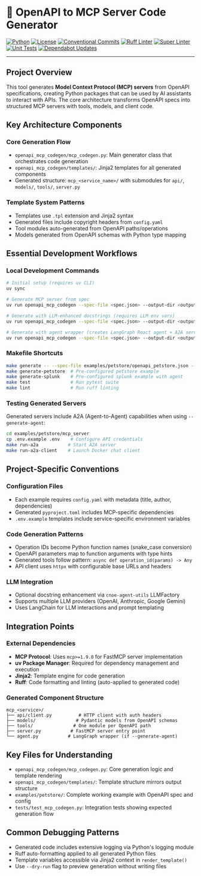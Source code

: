 # 🚀 OpenAPI to MCP Server Code Generator

[![Python](https://img.shields.io/badge/python-3.8%2B-blue?logo=python)](https://www.python.org/)
[![License](https://img.shields.io/badge/license-Apache%202.0-green)](LICENSE)
[![Conventional Commits](https://github.com/cnoe-io/openapi-mcp-codegen/actions/workflows/conventional_commits.yml/badge.svg)](https://github.com/cnoe-io/openapi-mcp-codegen/actions/workflows/conventional_commits.yml)
[![Ruff Linter](https://github.com/cnoe-io/openapi-mcp-codegen/actions/workflows/ruff.yml/badge.svg)](https://github.com/cnoe-io/openapi-mcp-codegen/actions/workflows/ruff.yml)
[![Super Linter](https://github.com/cnoe-io/openapi-mcp-codegen/actions/workflows/superlinter.yml/badge.svg)](https://github.com/cnoe-io/openapi-mcp-codegen/actions/workflows/superlinter.yml)
[![Unit Tests](https://github.com/cnoe-io/openapi-mcp-codegen/actions/workflows/unittest.yaml/badge.svg)](https://github.com/cnoe-io/openapi-mcp-codegen/actions/workflows/unittest.yaml)
[![Dependabot Updates](https://github.com/cnoe-io/openapi-mcp-codegen/actions/workflows/dependabot/dependabot-updates/badge.svg)](https://github.com/cnoe-io/openapi-mcp-codegen/actions/workflows/dependabot/dependabot-updates)

---

## Project Overview

This tool generates **Model Context Protocol (MCP) servers** from OpenAPI specifications, creating Python packages that can be used by AI assistants to interact with APIs. The core architecture transforms OpenAPI specs into structured MCP servers with tools, models, and client code.

## Key Architecture Components

### Core Generation Flow

- `openapi_mcp_codegen/mcp_codegen.py`: Main generator class that orchestrates code generation
- `openapi_mcp_codegen/templates/`: Jinja2 templates for all generated components
- Generated structure: `mcp_<service_name>/` with submodules for `api/`, `models/`, `tools/`, `server.py`

### Template System Patterns

- Templates use `.tpl` extension and Jinja2 syntax
- Generated files include copyright headers from `config.yaml`
- Tool modules auto-generated from OpenAPI paths/operations
- Models generated from OpenAPI schemas with Python type mapping

## Essential Development Workflows

### Local Development Commands

```bash
# Initial setup (requires uv CLI)
uv sync

# Generate MCP server from spec
uv run openapi_mcp_codegen --spec-file <spec.json> --output-dir <output>

# Generate with LLM-enhanced docstrings (requires LLM env vars)
uv run openapi_mcp_codegen --spec-file <spec.json> --output-dir <output> --enhance-docstring-with-llm

# Generate with agent wrapper (creates LangGraph React agent + A2A server)
uv run openapi_mcp_codegen --spec-file <spec.json> --output-dir <output> --generate-agent
```

### Makefile Shortcuts

```bash
make generate -- --spec-file examples/petstore/openapi_petstore.json --output-dir examples/petstore/mcp_server
make generate-petstore  # Pre-configured petstore example
make generate-splunk    # Pre-configured splunk example with agent
make test               # Run pytest suite
make lint               # Run ruff linting
```

### Testing Generated Servers

Generated servers include A2A (Agent-to-Agent) capabilities when using `--generate-agent`:

```bash
cd examples/petstore/mcp_server
cp .env.example .env    # Configure API credentials
make run-a2a           # Start A2A server
make run-a2a-client    # Launch Docker chat client
```

## Project-Specific Conventions

### Configuration Files

- Each example requires `config.yaml` with metadata (title, author, dependencies)
- Generated `pyproject.toml` includes MCP-specific dependencies
- `.env.example` templates include service-specific environment variables

### Code Generation Patterns

- Operation IDs become Python function names (snake_case conversion)
- OpenAPI parameters map to function arguments with type hints
- Generated tools follow pattern: `async def operation_id(params) -> Any`
- API client uses `httpx` with configurable base URLs and headers

### LLM Integration

- Optional docstring enhancement via `cnoe-agent-utils` LLMFactory
- Supports multiple LLM providers (OpenAI, Anthropic, Google Gemini)
- Uses LangChain for LLM interactions and prompt templating

## Integration Points

### External Dependencies

- **MCP Protocol**: Uses `mcp>=1.9.0` for FastMCP server implementation
- **uv Package Manager**: Required for dependency management and execution
- **Jinja2**: Template engine for code generation
- **Ruff**: Code formatting and linting (auto-applied to generated code)

### Generated Component Structure

```
mcp_<service>/
├── api/client.py          # HTTP client with auth headers
├── models/               # Pydantic models from OpenAPI schemas
├── tools/               # One module per OpenAPI path
├── server.py           # FastMCP server entry point
└── agent.py           # LangGraph wrapper (if --generate-agent)
```

## Key Files for Understanding

- `openapi_mcp_codegen/mcp_codegen.py`: Core generation logic and template rendering
- `openapi_mcp_codegen/templates/`: Template structure mirrors output structure
- `examples/petstore/`: Complete working example with OpenAPI spec and config
- `tests/test_mcp_codegen.py`: Integration tests showing expected generation flow

## Common Debugging Patterns

- Generated code includes extensive logging via Python's logging module
- Ruff auto-formatting applied to all generated Python files
- Template variables accessible via Jinja2 context in `render_template()`
- Use `--dry-run` flag to preview generation without writing files
